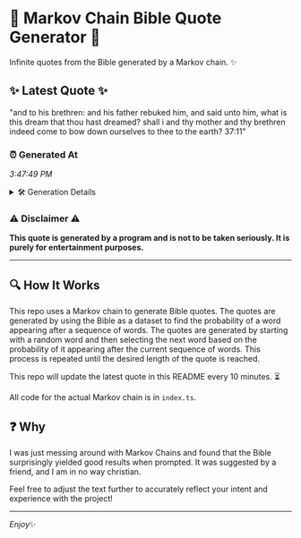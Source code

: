 # 📖 Markov Chain Bible Quote Generator 📖

Infinite quotes from the Bible generated by a Markov chain. ✨

## ✨ Latest Quote ✨
"and to his brethren: and his father rebuked him, and said unto him, what is this dream that thou hast dreamed? shall i and thy mother and thy brethren indeed come to bow down ourselves to thee to the earth? 37:11"

### ⏰ Generated At
*3:47:49 PM*

<details>
    <summary>🛠️ Generation Details</summary>
    <p>
        <strong>🌱 Seed:</strong> and<br>
        <strong>🔄 Iterations:</strong> 40<br>
        <strong>📜 Context History:</strong><br>[ and ]: to<br>[ and, to ]: his<br>[ and, to, his ]: brethren:<br>[ and, to, his, brethren: ]: and<br>[ and, to, his, brethren:, and ]: his<br>[ and, to, his, brethren:, and, his ]: father<br>[ to, his, brethren:, and, his, father ]: rebuked<br>[ his, brethren:, and, his, father, rebuked ]: him,<br>[ brethren:, and, his, father, rebuked, him, ]: and<br>[ and, his, father, rebuked, him,, and ]: said<br>[ his, father, rebuked, him,, and, said ]: unto<br>[ father, rebuked, him,, and, said, unto ]: him,<br>[ rebuked, him,, and, said, unto, him, ]: what<br>[ him,, and, said, unto, him,, what ]: is<br>[ and, said, unto, him,, what, is ]: this<br>[ said, unto, him,, what, is, this ]: dream<br>[ unto, him,, what, is, this, dream ]: that<br>[ him,, what, is, this, dream, that ]: thou<br>[ what, is, this, dream, that, thou ]: hast<br>[ is, this, dream, that, thou, hast ]: dreamed?<br>[ this, dream, that, thou, hast, dreamed? ]: shall<br>[ dream, that, thou, hast, dreamed?, shall ]: i<br>[ that, thou, hast, dreamed?, shall, i ]: and<br>[ thou, hast, dreamed?, shall, i, and ]: thy<br>[ hast, dreamed?, shall, i, and, thy ]: mother<br>[ dreamed?, shall, i, and, thy, mother ]: and<br>[ shall, i, and, thy, mother, and ]: thy<br>[ i, and, thy, mother, and, thy ]: brethren<br>[ and, thy, mother, and, thy, brethren ]: indeed<br>[ thy, mother, and, thy, brethren, indeed ]: come<br>[ mother, and, thy, brethren, indeed, come ]: to<br>[ and, thy, brethren, indeed, come, to ]: bow<br>[ thy, brethren, indeed, come, to, bow ]: down<br>[ brethren, indeed, come, to, bow, down ]: ourselves<br>[ indeed, come, to, bow, down, ourselves ]: to<br>[ come, to, bow, down, ourselves, to ]: thee<br>[ to, bow, down, ourselves, to, thee ]: to<br>[ bow, down, ourselves, to, thee, to ]: the<br>[ down, ourselves, to, thee, to, the ]: earth?<br>[ ourselves, to, thee, to, the, earth? ]: 37:11<br>
    </p>
</details>

### ⚠️ Disclaimer ⚠️
**This quote is generated by a program and is not to be taken seriously. It is purely for entertainment purposes.**

---

## 🔍 How It Works

This repo uses a Markov chain to generate Bible quotes. The quotes are generated by using the Bible as a dataset to find the probability of a word appearing after a sequence of words. The quotes are generated by starting with a random word and then selecting the next word based on the probability of it appearing after the current sequence of words. This process is repeated until the desired length of the quote is reached.

This repo will update the latest quote in this README every 10 minutes. ⏳

All code for the actual Markov chain is in `index.ts`.

## ❓ Why

I was just messing around with Markov Chains and found that the Bible surprisingly yielded good results when prompted. 
It was suggested by a friend, and I am in no way christian.

Feel free to adjust the text further to accurately reflect your intent and experience with the project!

---

*Enjoy*✨
